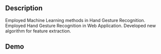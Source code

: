 ## Description
Employed Machine Learning methods in Hand Gesture Recognition.
Employed Hand Gesture Recognition in Web Application.
Developed new algorithm for feature extraction.
## Demo

